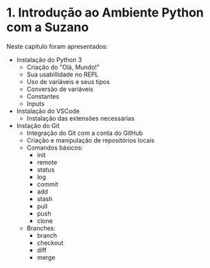 # 1. Introdução ao Ambiente Python com a Suzano

Neste capítulo foram apresentados: 

- Instalação do Python 3  
  - Criação do "Olá, Mundo!" 
  - Sua usabillidade no REPL
  - Uso de variáveis e seus tipos
  - Conversão de variáveis
  - Constantes
  - Inputs
- Instalação do VSCode
  - Instalação das extensões necessárias
- Instação do Git
  - Integração do Git com a conta do GitHub
  - Criação e manipulação de repositórios locais
  - Comandos básicos: 
    - init
    - remote
    - status
    - log
    - commit
    - add
    - stash
    - pull
    - push
    - clone
  - Branches:
    - branch
    - checkout
    - diff
    - merge